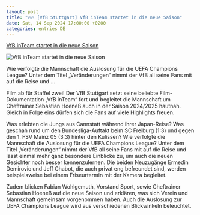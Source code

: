 ```yaml
---
layout: post
title: "🔥🔥 [VfB Stuttgart] VfB inTeam startet in die neue Saison"
date: Sat, 14 Sep 2024 17:00:00 +0200
categories: entries DE
---
```

[VfB inTeam startet in die neue Saison](https://www.vfb.de/de/vfb/aktuell/neues/profis/2425/filmdoku-vfb--inteam-veraenderungen/)

![VfB inTeam startet in die neue Saison](https://www.vfb.de/images/redaktion/images/neues/profis/2024-2025/InTeam-Staffel-2/inTeamS2E1_00000_frz_960x540.jpg)

Wie verfolgte die Mannschaft die Auslosung für die UEFA Champions League? Unter dem Titel „Veränderungen“ nimmt der VfB all seine Fans mit auf die Reise und ...

Film ab für Staffel zwei! Der VfB Stuttgart setzt seine beliebte Film-Dokumentation „VfB inTeam“ fort und begleitet die Mannschaft um Cheftrainer Sebastian Hoeneß auch in der Saison 2024/2025 hautnah. Gleich in Folge eins dürfen sich die Fans auf viele Highlights freuen.

Was erlebten die Jungs aus Cannstatt während ihrer Japan-Reise? Was geschah rund um den Bundesliga-Auftakt beim SC Freiburg (1:3) und gegen den 1. FSV Mainz 05 (3:3) hinter den Kulissen? Wie verfolgte die Mannschaft die Auslosung für die UEFA Champions League? Unter dem Titel „Veränderungen“ nimmt der VfB all seine Fans mit auf die Reise und lässt einmal mehr ganz besondere Einblicke zu, um auch die neuen Gesichter noch besser kennenzulernen. Die beiden Neuzugänge Ermedin Demirovic und Jeff Chabot, die auch privat eng befreundet sind, werden beispielsweise bei einem Friseurtermin mit der Kamera begleitet.

Zudem blicken Fabian Wohlgemuth, Vorstand Sport, sowie Cheftrainer Sebastian Hoeneß auf die neue Saison und erklären, was sich Verein und Mannschaft gemeinsam vorgenommen haben. Auch die Auslosung zur UEFA Champions League wird aus verschiedenen Blickwinkeln beleuchtet.

